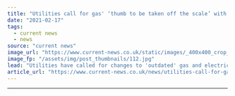 ```yaml
---
title: "Utilities call for gas' ‘thumb to be taken off the scale’ with changes to levies"
date: "2021-02-17"
tags: 
  - current news
  - news
source: "current news"
image_url: "https://www.current-news.co.uk/static/images/_400x400_crop_center-center/Gas-hobs-Pixabay-NC.jpg"
image_fp: "/assets/img/post_thumbnails/112.jpg"
lead: "Utilities have called for changes to 'outdated' gas and electricity levies in a bid to decrease costs of electrified heating and save the poorest households more than £100 a year."
article_url: "https://www.current-news.co.uk/news/utilities-call-for-gases-thumb-to-be-taken-off-the-scale-with-changes-to-levies?utm_source=rss-feeds&utm_medium=rss&utm_campaign=rss"
---
```


---
